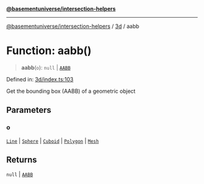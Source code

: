 [**@basementuniverse/intersection-helpers**](../../README.md)

***

[@basementuniverse/intersection-helpers](../../README.md) / [3d](../README.md) / aabb

# Function: aabb()

> **aabb**(`o`): `null` \| [`AABB`](../types/type-aliases/AABB.md)

Defined in: [3d/index.ts:103](https://github.com/basementuniverse/intersection-helpers/blob/ede9ecb18a1386abf90747a70ee9f16c34ce6207/src/3d/index.ts#L103)

Get the bounding box (AABB) of a geometric object

## Parameters

### o

[`Line`](../types/type-aliases/Line.md) | [`Sphere`](../types/type-aliases/Sphere.md) | [`Cuboid`](../types/type-aliases/Cuboid.md) | [`Polygon`](../types/type-aliases/Polygon.md) | [`Mesh`](../types/type-aliases/Mesh.md)

## Returns

`null` \| [`AABB`](../types/type-aliases/AABB.md)
